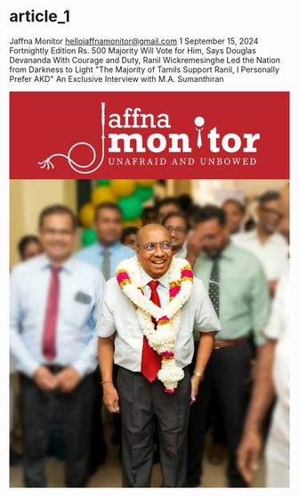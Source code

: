 # article_1

Jaffna Monitor
hellojaffnamonitor@gmail.com
1
September 15, 2024
Fortnightly Edition
Rs. 500
 Majority Will Vote for Him, Says 
Douglas Devananda
With Courage and Duty, Ranil 
Wickremesinghe Led the Nation 
from Darkness to Light
"The Majority of 
Tamils Support 
Ranil, I Personally 
Prefer AKD" 
An Exclusive 
Interview with 
M.A. Sumanthiran

![p001_i1.jpg](images_out/001_article_1/p001_i1.jpg)

